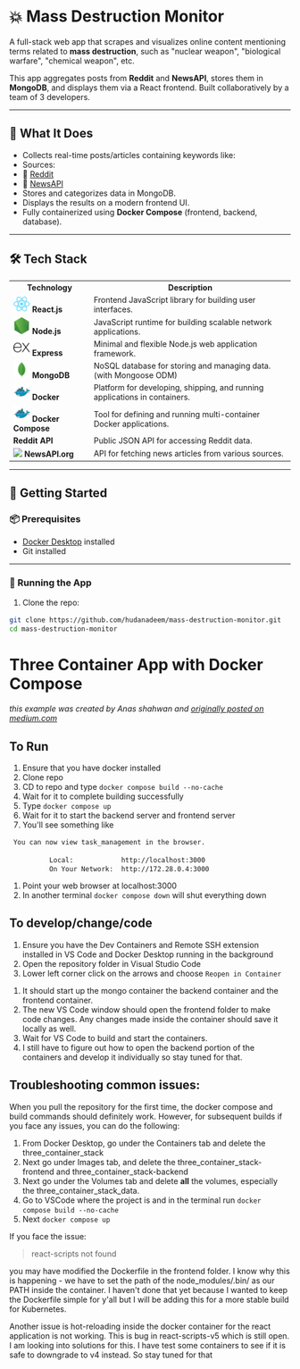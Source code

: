 # 💥 Mass Destruction Monitor

A full-stack web app that scrapes and visualizes online content mentioning terms related to **mass destruction**, such as "nuclear weapon", "biological warfare", "chemical weapon", etc. 

This app aggregates posts from **Reddit** and **NewsAPI**, stores them in **MongoDB**, and displays them via a React frontend. Built collaboratively by a team of 3 developers.

---

## 🧠 What It Does

- Collects real-time posts/articles containing keywords like:
- Sources:
- 🔗 [Reddit](https://www.reddit.com)
- 📰 [NewsAPI](https://newsapi.org)
- Stores and categorizes data in MongoDB.
- Displays the results on a modern frontend UI.
- Fully containerized using **Docker Compose** (frontend, backend, database).

---

## 🛠️ Tech Stack
<table>
  <tr>
    <th>Technology</th>
    <th>Description</th>
  </tr>
  <tr>
    <td><img src="https://raw.githubusercontent.com/devicons/devicon/master/icons/react/react-original.svg" width="30"/> <b>React.js</b></td>
    <td>Frontend JavaScript library for building user interfaces.</td>
  </tr>
  <tr>
    <td><img src="https://raw.githubusercontent.com/devicons/devicon/master/icons/nodejs/nodejs-original.svg" width="30"/> <b>Node.js</b></td>
    <td>JavaScript runtime for building scalable network applications.</td>
  </tr>
  <tr>
    <td><img src="https://raw.githubusercontent.com/devicons/devicon/master/icons/express/express-original.svg" width="30"/> <b>Express</b></td>
    <td>Minimal and flexible Node.js web application framework.</td>
  </tr>
  <tr>
    <td><img src="https://raw.githubusercontent.com/devicons/devicon/master/icons/mongodb/mongodb-original.svg" width="30"/> <b>MongoDB</b></td>
    <td>NoSQL database for storing and managing data. (with Mongoose ODM)</td>
  </tr>
  <tr>
    <td><img src="https://raw.githubusercontent.com/devicons/devicon/master/icons/docker/docker-original.svg" width="30"/> <b>Docker</b></td>
    <td>Platform for developing, shipping, and running applications in containers.</td>
  </tr>
  <tr>
    <td><img src="https://raw.githubusercontent.com/devicons/devicon/master/icons/docker/docker-original.svg" width="30"/> <b>Docker Compose</b></td>
    <td>Tool for defining and running multi-container Docker applications.</td>
  </tr>
  <tr>
    <td> <b>Reddit API</b></td>
    <td>Public JSON API for accessing Reddit data.</td>
  </tr>
  <tr>
    <td><img src="https://newsapi.org/favicon.ico" width="30"/> <b>NewsAPI.org</b></td>
    <td>API for fetching news articles from various sources.</td>
  </tr>
</table>



---

## 🚀 Getting Started

### 📦 Prerequisites

- [Docker Desktop](https://www.docker.com/products/docker-desktop/) installed
- Git installed

---

### 🧪 Running the App

1. Clone the repo:
```bash
git clone https://github.com/hudanadeem/mass-destruction-monitor.git
cd mass-destruction-monitor
```
# Three Container App with Docker Compose

_this example was created by Anas shahwan and [originally posted on medium.com](https://medium.com/@Anas.shahwan/dockerizing-nodejs-react-js-and-mongodb-apps-be67a73c7a7b)_

## To Run

1. Ensure that you have docker installed
2. Clone repo
3. CD to repo and type `docker compose build --no-cache`
4. Wait for it to complete building successfully
5. Type `docker compose up`
6. Wait for it to start the backend server and frontend server
7. You'll see something like

```
 You can now view task_management in the browser.

          Local:            http://localhost:3000
          On Your Network:  http://172.28.0.4:3000
```

1. Point your web browser at localhost:3000
1. In another terminal `docker compose down` will shut everything down

## To develop/change/code

1. Ensure you have the Dev Containers and Remote SSH extension installed in VS Code and Docker Desktop running in the background
1. Open the repository folder in Visual Studio Code
1. Lower left corner click on the arrows and choose `Reopen in Container`
<!-- 1. choose from docker-compose.yaml
1. choose which service you want to work on (frontend, backend or mongo) -->
1. It should start up the mongo container the backend container and the frontend container.
1. The new VS Code window should open the frontend folder to make code changes. Any changes made inside the container should save it locally as well.
1. Wait for VS Code to build and start the containers.
1. I still have to figure out how to open the backend portion of the containers and develop it individually so stay tuned for that.

## Troubleshooting common issues:

When you pull the repository for the first time, the docker compose and build commands should definitely work. However, for subsequent builds if you face any issues, you can do the following:

1. From Docker Desktop, go under the Containers tab and delete the three_container_stack
2. Next go under Images tab, and delete the three_container_stack-frontend and three_container_stack-backend
3. Next go under the Volumes tab and delete **all** the volumes, especially the three_container_stack_data.
4. Go to VSCode where the project is and in the terminal run `docker compose build --no-cache`
5. Next `docker compose up`

If you face the issue:

> react-scripts not found

you may have modified the Dockerfile in the frontend folder. I know why this is happening - we have to set the path of the node_modules/.bin/ as our PATH inside the container. I haven't done that yet because I wanted to keep the Dockerfile simple for y'all but I will be adding this for a more stable build for Kubernetes.

Another issue is hot-reloading inside the docker container for the react application is not working. This is bug in react-scripts-v5 which is still open. I am looking into solutions for this. I have test some containers to see if it is safe to downgrade to v4 instead. So stay tuned for that
